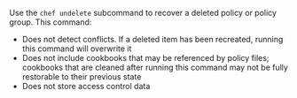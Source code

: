 Use the `chef undelete` subcommand to recover a deleted policy or policy
group. This command:

-   Does not detect conflicts. If a deleted item has been recreated,
    running this command will overwrite it
-   Does not include cookbooks that may be referenced by policy files;
    cookbooks that are cleaned after running this command may not be
    fully restorable to their previous state
-   Does not store access control data